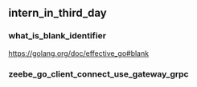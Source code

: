 ## intern_in_third_day
### what_is_blank_identifier
https://golang.org/doc/effective_go#blank
### zeebe_go_client_connect_use_gateway_grpc

